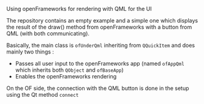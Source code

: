 Using openFrameworks for rendering with QML for the UI

The repository contains an empty example and a simple one which displays the result of the draw() method from openFrameworks with a button from QML (with both communicating).

Basically, the main class is ```ofUnderQml``` inheriting from  ```QQuickItem``` and does mainly two things : 
* Passes all user input to the openFrameworks app (named ```ofAppQml``` which inherits both ```QObject``` and ```ofBaseApp```)
* Enables the openFrameworks rendering 

On the OF side, the connection with the QML button is done in the setup using the Qt method ```connect```

 
